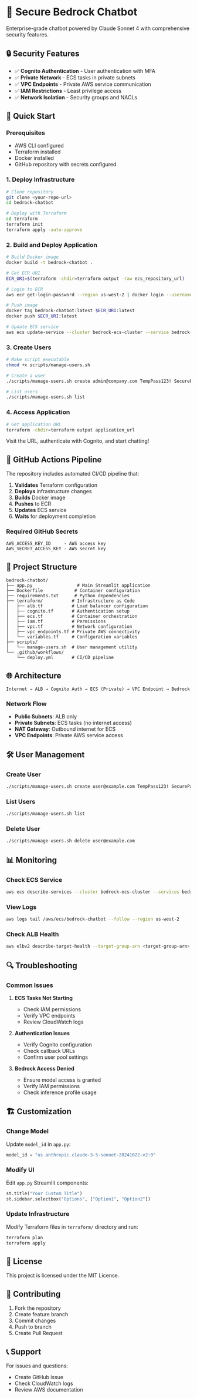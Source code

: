# 🤖 Secure Bedrock Chatbot

Enterprise-grade chatbot powered by Claude Sonnet 4 with comprehensive security features.

## 🔒 Security Features

- ✅ **Cognito Authentication** - User authentication with MFA
- ✅ **Private Network** - ECS tasks in private subnets
- ✅ **VPC Endpoints** - Private AWS service communication
- ✅ **IAM Restrictions** - Least privilege access
- ✅ **Network Isolation** - Security groups and NACLs

## 🚀 Quick Start

### Prerequisites
- AWS CLI configured
- Terraform installed
- Docker installed
- GitHub repository with secrets configured

### 1. Deploy Infrastructure

```bash
# Clone repository
git clone <your-repo-url>
cd bedrock-chatbot

# Deploy with Terraform
cd terraform
terraform init
terraform apply -auto-approve
```

### 2. Build and Deploy Application

```bash
# Build Docker image
docker build -t bedrock-chatbot .

# Get ECR URI
ECR_URI=$(terraform -chdir=terraform output -raw ecs_repository_url)

# Login to ECR
aws ecr get-login-password --region us-west-2 | docker login --username AWS --password-stdin $ECR_URI

# Push image
docker tag bedrock-chatbot:latest $ECR_URI:latest
docker push $ECR_URI:latest

# Update ECS service
aws ecs update-service --cluster bedrock-ecs-cluster --service bedrock-chatbot-service --force-new-deployment --region us-west-2
```

### 3. Create Users

```bash
# Make script executable
chmod +x scripts/manage-users.sh

# Create a user
./scripts/manage-users.sh create admin@company.com TempPass123! SecurePass123!

# List users
./scripts/manage-users.sh list
```

### 4. Access Application

```bash
# Get application URL
terraform -chdir=terraform output application_url
```

Visit the URL, authenticate with Cognito, and start chatting!

## 🔧 GitHub Actions Pipeline

The repository includes automated CI/CD pipeline that:

1. **Validates** Terraform configuration
2. **Deploys** infrastructure changes
3. **Builds** Docker image
4. **Pushes** to ECR
5. **Updates** ECS service
6. **Waits** for deployment completion

### Required GitHub Secrets

```
AWS_ACCESS_KEY_ID     - AWS access key
AWS_SECRET_ACCESS_KEY - AWS secret key
```

## 📁 Project Structure

```
bedrock-chatbot/
├── app.py                 # Main Streamlit application
├── Dockerfile            # Container configuration
├── requirements.txt      # Python dependencies
├── terraform/           # Infrastructure as Code
│   ├── alb.tf           # Load balancer configuration
│   ├── cognito.tf       # Authentication setup
│   ├── ecs.tf           # Container orchestration
│   ├── iam.tf           # Permissions
│   ├── vpc.tf           # Network configuration
│   ├── vpc_endpoints.tf # Private AWS connectivity
│   └── variables.tf     # Configuration variables
├── scripts/
│   └── manage-users.sh  # User management utility
└── .github/workflows/
    └── deploy.yml       # CI/CD pipeline
```

## 🌐 Architecture

```
Internet → ALB → Cognito Auth → ECS (Private) → VPC Endpoint → Bedrock
```

### Network Flow
- **Public Subnets**: ALB only
- **Private Subnets**: ECS tasks (no internet access)
- **NAT Gateway**: Outbound internet for ECS
- **VPC Endpoints**: Private AWS service access

## 🛠️ User Management

### Create User
```bash
./scripts/manage-users.sh create user@example.com TempPass123! SecurePass123!
```

### List Users
```bash
./scripts/manage-users.sh list
```

### Delete User
```bash
./scripts/manage-users.sh delete user@example.com
```

## 📊 Monitoring

### Check ECS Service
```bash
aws ecs describe-services --cluster bedrock-ecs-cluster --services bedrock-chatbot-service --region us-west-2
```

### View Logs
```bash
aws logs tail /aws/ecs/bedrock-chatbot --follow --region us-west-2
```

### Check ALB Health
```bash
aws elbv2 describe-target-health --target-group-arn <target-group-arn> --region us-west-2
```

## 🔍 Troubleshooting

### Common Issues

1. **ECS Tasks Not Starting**
   - Check IAM permissions
   - Verify VPC endpoints
   - Review CloudWatch logs

2. **Authentication Issues**
   - Verify Cognito configuration
   - Check callback URLs
   - Confirm user pool settings

3. **Bedrock Access Denied**
   - Ensure model access is granted
   - Verify IAM permissions
   - Check inference profile usage

## 🏗️ Customization

### Change Model
Update `model_id` in `app.py`:
```python
model_id = "us.anthropic.claude-3-5-sonnet-20241022-v2:0"
```

### Modify UI
Edit `app.py` Streamlit components:
```python
st.title("Your Custom Title")
st.sidebar.selectbox("Options", ["Option1", "Option2"])
```

### Update Infrastructure
Modify Terraform files in `terraform/` directory and run:
```bash
terraform plan
terraform apply
```

## 📝 License

This project is licensed under the MIT License.

## 🤝 Contributing

1. Fork the repository
2. Create feature branch
3. Commit changes
4. Push to branch
5. Create Pull Request

## 📞 Support

For issues and questions:
- Create GitHub issue
- Check CloudWatch logs
- Review AWS documentation
